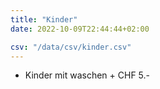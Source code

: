 ```yaml
---
title: "Kinder"
date: 2022-10-09T22:44:44+02:00

csv: "/data/csv/kinder.csv"
---
```


* Kinder mit waschen + CHF 5.- 
